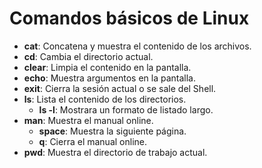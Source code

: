 # Comandos básicos de Linux

- **cat**: Concatena y muestra el contenido de los archivos.
- **cd**: Cambia el directorio actual.
- **clear**: Limpia el contenido en la pantalla.
- **echo**: Muestra argumentos en la pantalla.
- **exit**: Cierra la sesión actual o se sale del Shell. 
- **ls**: Lista el contenido de los directorios.
    - **ls -l**: Mostrara un formato de listado largo.
- **man**: Muestra el manual online.
    - **space**: Muestra la siguiente página.
    - **q**: Cierra el manual online.
- **pwd**: Muestra el directorio de trabajo actual.